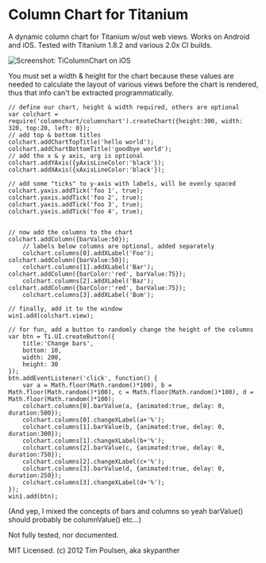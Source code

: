 Column Chart for Titanium
========

A dynamic column chart for Titanium w/out web views. Works on Android and iOS. Tested with Titanium 1.8.2 and various 2.0x CI builds.

![Screenshot: TiColumnChart on iOS](http://img.skitch.com/20120317-n68ii3wre7i6twsxbnjsnhxca1.preview.jpg)

You must set a width & height for the chart because these values are needed to calculate the layout of various views before the chart is rendered, thus that info can't be extracted programmatically. 

```
// define our chart, height & width required, others are optional
var colchart = require('columnchart/columnchart').createChart({height:300, width: 320, top:20, left: 0});
// add top & bottom titles
colchart.addChartTopTitle('hello world');
colchart.addChartBottomTitle('goodbye world');
// add the x & y axis, arg is optional
colchart.addYAxis({yAxisLineColor:'black'});
colchart.addXAxis({xAxisLineColor:'black'});

// add some "ticks" to y-axis with labels, will be evenly spaced
colchart.yaxis.addTick('foo 1', true);
colchart.yaxis.addTick('foo 2', true);
colchart.yaxis.addTick('foo 3', true);
colchart.yaxis.addTick('foo 4', true);


// now add the columns to the chart
colchart.addColumn({barValue:50});
	// labels below columns are optional, added separately
	colchart.columns[0].addXLabel('Foo');
colchart.addColumn({barValue:50});
	colchart.columns[1].addXLabel('Bar');
colchart.addColumn({barColor:'red', barValue:75});
	colchart.columns[2].addXLabel('Baz');
colchart.addColumn({barColor:'red', barValue:75});
	colchart.columns[3].addXLabel('Bum');

// finally, add it to the window
win1.add(colchart.view);

// for fun, add a button to randomly change the height of the columns
var btn = Ti.UI.createButton({
	title:'Change bars',
	bottom: 10,
	width: 200,
	height: 30
});
btn.addEventListener('click', function() {
	var a = Math.floor(Math.random()*100), b = Math.floor(Math.random()*100), c = Math.floor(Math.random()*100), d = Math.floor(Math.random()*100);
	colchart.columns[0].barValue(a, {animated:true, delay: 0, duration:500});
	colchart.columns[0].changeXLabel(a+'%');
	colchart.columns[1].barValue(b, {animated:true, delay: 0, duration:300});
	colchart.columns[1].changeXLabel(b+'%');
	colchart.columns[2].barValue(c, {animated:true, delay: 0, duration:750});
	colchart.columns[2].changeXLabel(c+'%');
	colchart.columns[3].barValue(d, {animated:true, delay: 0, duration:250});
	colchart.columns[3].changeXLabel(d+'%');
});
win1.add(btn);
```

(And yep, I mixed the concepts of bars and columns so yeah barValue() should probably be columnValue() etc...)

Not fully tested, nor documented.

MIT Licensed. (c) 2012 Tim Poulsen, aka skypanther
